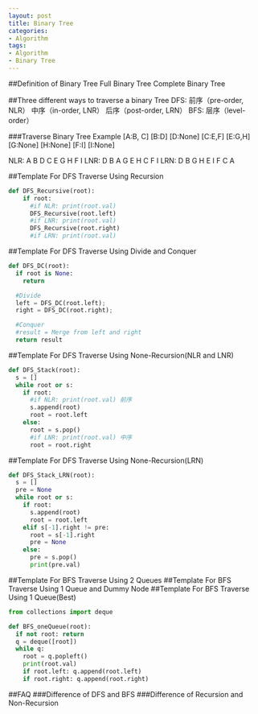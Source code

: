 ```yaml
---
layout: post
title: Binary Tree
categories:
- Algorithm
tags:
- Algorithm
- Binary Tree
---
```


##Definition of Binary Tree
Full Binary Tree
Complete Binary Tree

##Three different ways to traverse a binary Tree
DFS:
前序（pre-order, NLR）
中序（in-order, LNR）
后序（post-order, LRN）
BFS:
层序（level-order）

###Traverse Binary Tree Example
[A:B, C]
[B:D]
[D:None]
[C:E,F]
[E:G,H]
[G:None]
[H:None]
[F:I]
[I:None]

NLR: A B D C E G H F I
LNR: D B A G E H C F I
LRN: D B G H E I F C A


##Template For DFS Traverse Using Recursion
```py
def DFS_Recursive(root):
    if root:
      #if NLR: print(root.val)
      DFS_Recursive(root.left)
      #if LNR: print(root.val)
      DFS_Recursive(root.right)
      #if LRN: print(root.val)
```

##Template For DFS Traverse Using Divide and Conquer
```py
def DFS_DC(root):
  if root is None:
    return

  #Divide
  left = DFS_DC(root.left);
  right = DFS_DC(root.right);

  #Conquer
  #result = Merge from left and right
  return result
```

##Template For DFS Traverse Using None-Recursion(NLR and LNR)

```py
def DFS_Stack(root):
  s = []
  while root or s:
    if root:
      #if NLR: print(root.val) 前序
      s.append(root)
      root = root.left
    else:
      root = s.pop()
      #if LNR: print(root.val) 中序
      root = root.right
```
##Template For DFS Traverse Using None-Recursion(LRN)
```py
def DFS_Stack_LRN(root):
  s = []
  pre = None
  while root or s:
    if root:
      s.append(root)
      root = root.left
    elif s[-1].right != pre:
      root = s[-1].right
      pre = None
    else:
      pre = s.pop()
      print(pre.val)
```

##Template For BFS Traverse Using 2 Queues
##Template For BFS Traverse Using 1 Queue and Dummy Node
##Template For BFS Traverse Using 1 Queue(Best)

```py
from collections import deque

def BFS_oneQueue(root):
  if not root: return
  q = deque([root])
  while q:
    root = q.popleft()
    print(root.val)
    if root.left: q.append(root.left)
    if root.right: q.append(root.right)
```


##FAQ
###Difference of DFS and BFS
###Difference of Recursion and Non-Recursion
